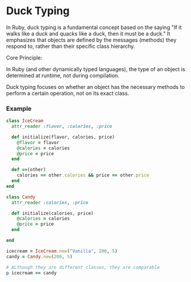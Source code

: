 # Duck Typing
In Ruby, duck typing is a fundamental concept based on the saying "If it walks like a duck and quacks like a duck, then it must be a duck." It emphasizes that objects are defined by the messages (methods) they respond to, rather than their specific class hierarchy.

Core Principle:

In Ruby (and other dynamically typed languages), the type of an object is determined at runtime, not during compilation.

Duck typing focuses on whether an object has the necessary methods to perform a certain operation, not on its exact class.

### Example
```ruby
class IceCream
  attr_reader :flavor, :calories, :price

  def initialize(flavor, calories, price)
    @flavor = flavor
    @calories = calories
    @price = price
  end

  def ==(other)
    calories == other.calories && price == other.price
  end
end

class Candy
  attr_reader :calories, :price

  def initialize(calories, price)
    @calories = calories
    @price = price
  end

end

icecream = IceCream.new("Vanilla", 200, 5)
candy = Candy.new(200, 5)

# ALthough they are different classes, they are comparable
p icecream == candy
```